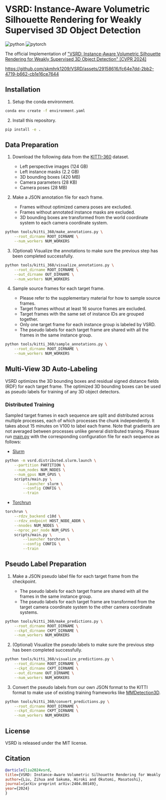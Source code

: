 # VSRD: Instance-Aware Volumetric Silhouette Rendering for Weakly Supervised 3D Object Detection

![python](https://img.shields.io/badge/Python-3.10-3670A0?style=flat&logo=Python&logoColor=ffdd54)
![pytorch](https://img.shields.io/badge/PyTorch-1.13-%23EE4C2C.svg?style=flat&logo=PyTorch&logoColor=%23EE4C2C)

The official Implementation of ["VSRD: Instance-Aware Volumetric Silhouette Rendering for Weakly Supervised 3D Object Detection" [CVPR 2024]](https://arxiv.org/abs/2404.00149)

https://github.com/skmhrk1209/VSRD/assets/29158616/fc64e7dd-2bb2-4719-b662-cb1e16ce7644

## Installation

1. Setup the conda environment.

```bash
conda env create -f environment.yaml
```

2. Install this repository.

```bash
pip install -e .
```

## Data Preparation

1. Download the following data from the [KITTI-360](https://www.cvlibs.net/datasets/kitti-360/download.php) dataset.

    - Left perspective images (124 GB)
    - Left instance masks (2.2 GB)
    - 3D bounding boxes (420 MB)
    - Camera parameters (28 KB)
    - Camera poses (28 MB)

2. Make a JSON annotation file for each frame.

    - Frames without optimized camera poses are excluded.
    - Frames without annotated instance masks are excluded.
    - 3D bounding boxes are transformed from the world coordinate system to each camera coordinate system.

```bash
python tools/kitti_360/make_annotations.py \
    --root_dirname ROOT_DIRNAME \
    --num_workers NUM_WORKERS
```

3. (Optional) Visualize the annotations to make sure the previous step has been completed successfully.

```bash
python tools/kitti_360/visualize_annotations.py \
    --root_dirname ROOT_DIRNAME \
    --out_dirname OUT_DIRNAME \
    --num_workers NUM_WORKERS
```

4. Sample source frames for each target frame.

    - Please refer to the supplementary material for how to sample source frames.
    - Target frames without at least 16 source frames are excluded.
    - Target frames with the same set of instance IDs are grouped together.
    - Only one target frame for each instance group is labeled by VSRD.
    - The pseudo labels for each target frame are shared with all the frames in the same instance group.

```bash
python tools/kitti_360/sample_annotations.py \
    --root_dirname ROOT_DIRNAME \
    --num_workers NUM_WORKERS
```

## Multi-View 3D Auto-Labeling

VSRD optimizes the 3D bounding boxes and residual signed distance fields (RDF) for each target frame. The optimized 3D bounding boxes can be used as pseudo labels for training of any 3D object detectors.

### Distributed Training

Sampled target frames in each sequence are split and distributed across multiple processes, each of which processes the chunk independently. It takes about 15 minutes on V100 to label each frame. Note that gradients are not averaged between processes unlike general distributed training. Please run [main.py](scripts/main.py) with the corresponding configuration file for each sequence as follows:

- [Slurm](https://slurm.schedmd.com/documentation.html)

```bash
python -m vsrd.distributed.slurm.launch \
    --partition PARTITION \
    --num_nodes NUM_NODES \
    --num_gpus NUM_GPUS \
    scripts/main.py \
        --launcher slurm \
        --config CONFIG \
        --train
```

- [Torchrun](https://pytorch.org/docs/stable/elastic/run.html)

```bash
torchrun \
    --rdzv_backend c10d \
    --rdzv_endpoint HOST_NODE_ADDR \
    --nnodes NUM_NODES \
    --nproc_per_node NUM_GPUS \
    scripts/main.py \
        --launcher torchrun \
        --config CONFIG \
        --train
```

## Pseudo Label Preparation

1. Make a JSON pseudo label file for each target frame from the checkpoint.

    - The pseudo labels for each target frame are shared with all the frames in the same instance group.
    - The pseudo labels for each target frame are transformed from the target camera coordinate system to the other camera coordinate systems.

```bash
python tools/kitti_360/make_predictions.py \
    --root_dirname ROOT_DIRNAME \
    --ckpt_dirname CKPT_DIRNAME \
    --num_workers NUM_WORKERS
```

2. (Optional) Visualize the pseudo labels to make sure the previous step has been completed successfully.

```bash
python tools/kitti_360/visualize_predictions.py \
    --root_dirname ROOT_DIRNAME \
    --ckpt_dirname CKPT_DIRNAME \
    --out_dirname OUT_DIRNAME \
    --num_workers NUM_WORKERS
```

3. Convert the pseudo labels from our own JSON format to the KITTI format to make use of existing training frameworks like [MMDetection3D](https://github.com/open-mmlab/mmdetection3d).

```bash
python tools/kitti_360/convert_predictions.py \
    --root_dirname ROOT_DIRNAME \
    --ckpt_dirname CKPT_DIRNAME \
    --num_workers NUM_WORKERS
```

## License

VSRD is released under the MIT license.

## Citation

```bibtex
@article{liu2024vsrd,
title={VSRD: Instance-Aware Volumetric Silhouette Rendering for Weakly Supervised 3D Object Detection},
author={Liu, Zihua and Sakuma, Hiroki and Okutomi, Masatoshi},
journal={arXiv preprint arXiv:2404.00149},
year={2024}
}
```
